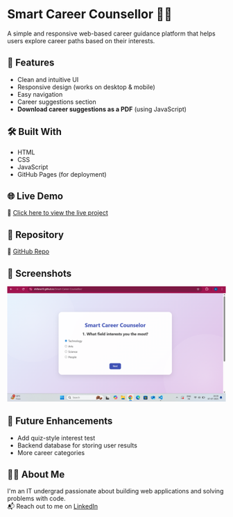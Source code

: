 # Smart Career Counsellor 💼🎯

A simple and responsive web-based career guidance platform that helps users explore career paths based on their interests.

## 🚀 Features

- Clean and intuitive UI
- Responsive design (works on desktop & mobile)
- Easy navigation
- Career suggestions section
- **Download career suggestions as a PDF** (using JavaScript)

## 🛠️ Built With

- HTML
- CSS
- JavaScript
- GitHub Pages (for deployment)

## 🌐 Live Demo

🔗 [Click here to view the live project](https://shifana10.github.io/Smart-Career-Counsellor/)

## 📂 Repository

🔗 [GitHub Repo](https://github.com/Shifana10/Smart-Career-Counsellor)

## 📸 Screenshots

![Homepage](screenshot1.png)  


## 📌 Future Enhancements

- Add quiz-style interest test
- Backend database for storing user results
- More career categories

## 👩‍💻 About Me

I'm an IT undergrad passionate about building web applications and solving problems with code.  
📬 Reach out to me on [LinkedIn](https://www.linkedin.com/in/shifana-ansar-ali-814615291/)

